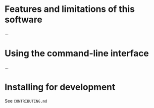 # Features and limitations of this software

...

# Using the command-line interface

...

# Installing for development

See `CONTRIBUTING.md`
